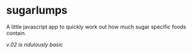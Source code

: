 sugarlumps
==========

A little javascript app to quickly work out how much sugar specific foods contain.

*v.02 is ridulously basic*
